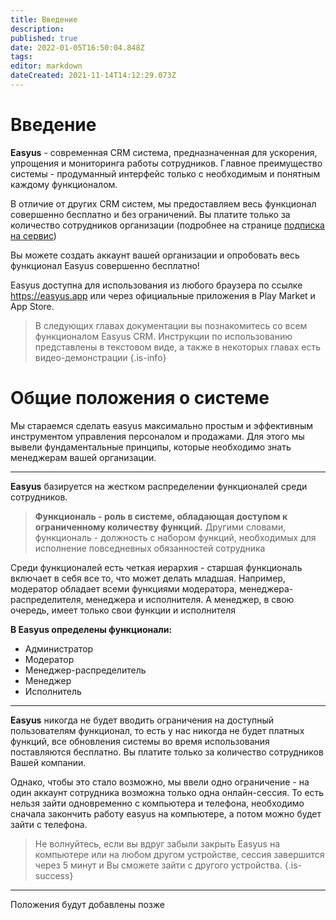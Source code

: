 ```yaml
---
title: Введение
description: 
published: true
date: 2022-01-05T16:50:04.848Z
tags: 
editor: markdown
dateCreated: 2021-11-14T14:12:29.073Z
---
```


# Введение
**Easyus** - современная CRM система, предназначенная для ускорения, упрощения и мониторинга работы сотрудников. Главное преимущество системы - продуманный интерфейс только с необходимым и понятным каждому функционалом.

В отличие от других CRM систем, мы предоставляем весь функционал совершенно бесплатно и без ограничений. Вы платите только за количество сотрудников организации (подробнее на странице <a href="/subscription">подписка на сервис</a>)

Вы можете создать аккаунт вашей организации и опробовать весь функционал Easyus совершенно бесплатно!

Easyus доступна для использования из любого браузера по ссылке https://easyus.app или через официальные приложения в Play Market и App Store.

> В следующих главах документации вы познакомитесь со всем функционалом Easyus CRM. Инструкции по использованию представлены в текстовом виде, а также в некоторых главах есть видео-демонстрации
{.is-info}









# Общие положения о системе

Мы стараемся сделать easyus максимально простым и эффективным инструментом управления персоналом и продажами. Для этого мы вывели фундаментальные принципы, которые необходимо знать менеджерам вашей организации. 

---
**Easyus** базируется на жестком распределении функционалей среди сотрудников. 
> **Функциональ - роль в системе, обладающая доступом к ограниченному количеству функций.** Другими словами, функциональ - должность с набором функций, необходимых для исполнение повседневных обязанностей сотрудника

Среди функционалей есть четкая иерархия - старшая функциональ включает в себя все то, что может делать младшая. Например, модератор обладает всеми функциями модератора, менеджера-распределителя, менеджера и исполнителя. А менеджер, в свою очередь, имеет только свои функции и исполнителя

**В Easyus определены функционали:**
- Администратор
- Модератор
- Менеджер-распределитель
- Менеджер
- Исполнитель

---

**Easyus** никогда не будет вводить ограничения на доступный пользователям функционал, то есть у нас никогда не будет платных функций, все обновления системы во время использования поставляются бесплатно. Вы платите только за количество сотрудников Вашей компании. 

Однако, чтобы это стало возможно, мы ввели одно ограничение - на один аккаунт сотрудника возможна только одна онлайн-сессия. То есть нельзя зайти одновременно с компьютера и телефона, необходимо сначала закончить работу easyus на компьютере, а потом можно будет зайти с телефона.

> Не волнуйтесь, если вы вдруг забыли закрыть Easyus на компьютере или на любом другом устройстве, сессия завершится через 5 минут и Вы сможете зайти с другого устройства.
{.is-success}


---
Положения будут добавлены позже